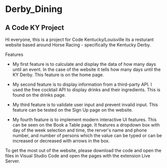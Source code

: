 # Derby_Dining
## A Code KY Project

Hi everyone, this is a project for Code Kentucky/Louisville its a resturant website based around Horse Racing - specifically the Kentucky Derby.

Features

- My first feature is to calculate and display the data of how many days until an event. In the case of the website it tells how many days until the KY Derby. This feature is on the home page.

- My second feature is to display information from a third-party API. I used the free cocktail API to display drinks and their ingredients. This is found on the drinks page.

- My third feature is to validate user input and prevent invalid input. This feature can be tested on the Sign Up page on the website.

- My fourth feature is to implement modern interactive UI features. This can be seen on the Book a Table page. It features a dropdown box with day of the week selection and time, the rerver's name and phone number, and number of persons which the value can be typed or can be increased or decreased with arrows in the box.

To get the most out of the website, please download the code and open the files in Visual Studio Code and open the pages with the extension Live Server.
